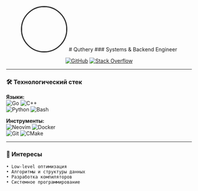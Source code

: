 <div align="center">
  <img src="https://avatars.githubusercontent.com/u/135026855?v=4" width="120" style="border-radius: 50%; border: 3px solid #2D2D2D">
  # Quthery
  ### Systems & Backend Engineer
  
  [![GitHub](https://img.shields.io/badge/GitHub-181717?logo=github&style=for-the-badge)](https://github.com/quthery)
  [![Stack Overflow](https://img.shields.io/badge/Stack_Overflow-F58025?logo=stack-overflow&style=for-the-badge)](https://stackoverflow.com/users/your-id)
</div>

---

### 🛠️ Технологический стек
**Языки:**  
![Go](https://img.shields.io/badge/-Go-00ADD8?logo=go&logoColor=white&style=flat)
![C++](https://img.shields.io/badge/-C++-00599C?logo=c%2B%2B&logoColor=white&style=flat)  
![Python](https://img.shields.io/badge/-Python-3776AB?logo=python&logoColor=white&style=flat)
![Bash](https://img.shields.io/badge/-Bash-4EAA25?logo=gnu-bash&logoColor=white&style=flat)

**Инструменты:**  
![Neovim](https://img.shields.io/badge/-Neovim-57A143?logo=neovim&logoColor=white&style=flat)
![Docker](https://img.shields.io/badge/-Docker-2496ED?logo=docker&logoColor=white&style=flat)  
![Git](https://img.shields.io/badge/-Git-F05032?logo=git&logoColor=white&style=flat)
![CMake](https://img.shields.io/badge/-CMake-064F8C?logo=cmake&logoColor=white&style=flat)

---

### 🔭 Интересы
```text
• Low-level оптимизация
• Алгоритмы и структуры данных
• Разработка компиляторов
• Системное программирование
